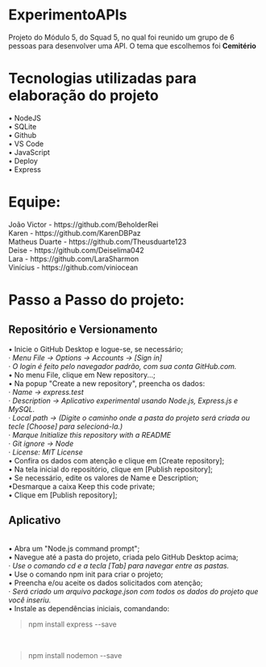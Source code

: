 # ExperimentoAPIs
 Projeto do Módulo 5, do Squad 5, no qual foi reunido um grupo de 6 pessoas para desenvolver uma API. O tema que escolhemos foi <b>Cemitério</b>
 <h1><b>Tecnologias utilizadas para elaboração do projeto</b></h1>
 • NodeJS<br>
 • SQLite<br>
 • Github<br>
 • VS Code<br>
 • JavaScript<br>
 • Deploy<br>
 • Express<br>
 
<h1> Equipe: </h1> 
João Victor - https://github.com/BeholderRei <br>
Karen - https://github.com/KarenDBPaz <br>
Matheus Duarte - https://github.com/Theusduarte123 <br>
Deise - https://github.com/Deiselima042 <br>
Lara - https://github.com/LaraSharmon <br>
Vinícius - https://github.com/viniocean <br>
 
<h1>Passo a Passo do projeto: </h1>
<h2>Repositório e Versionamento</h2>
 • Inicie o GitHub Desktop e logue-se, se necessário;<br>
 · <i>Menu File → Options → Accounts → [Sign in]</i><br>
 · <i>O login é feito pelo navegador padrão, com sua conta GitHub.com.</i><br>
• No menu File, clique em New repository...;<br>
• Na popup "Create a new repository", preencha os dados:<br>
· <i>Name → express.test</i><br>
· <i>Description → Aplicativo experimental usando Node.js, Express.js e MySQL.</i><br>
· <i>Local path → (Digite o caminho onde a pasta do projeto será criada ou tecle [Choose] para selecioná-la.)</i><br>
· <i>Marque Initialize this repository with a README</i><br>
· <i>Git ignore → Node</i><br>
· <i>License: MIT License</i><br>
• Confira os dados com atenção e clique em [Create repository];<br>
• Na tela inicial do repositório, clique em [Publish repository];<br>
• Se necessário, edite os valores de Name e Description;<br>
•Desmarque a caixa Keep this code private;<br>
• Clique em [Publish repository];<br>
<h2>Aplicativo</h2><br>
• Abra um "Node.js command prompt";<br>
• Navegue até a pasta do projeto, criada pelo GitHub Desktop acima;<br>
· <i> Use o comando cd e a tecla [Tab] para navegar entre as pastas.</i><br>
• Use o comando npm init para criar o projeto;<br>
• Preencha e/ou aceite os dados solicitados com atenção;<br> 
· <i>Será criado um arquivo package.json com todos os dados do projeto que você inseriu.</i><br>
• Instale as dependências iniciais, comandando:<br>
<blockquote>npm install express --save</blockquote><br>
<blockquote>npm install nodemon --save</blockquote><br>
